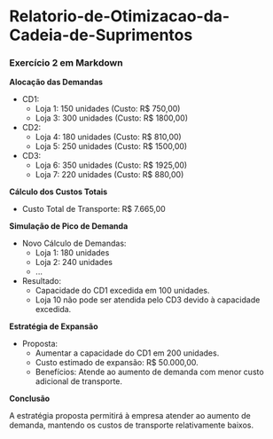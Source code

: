 # Relatorio-de-Otimizacao-da-Cadeia-de-Suprimentos

### Exercício 2 em Markdown

**Alocação das Demandas**

- CD1:
  - Loja 1: 150 unidades (Custo: R$ 750,00)
  - Loja 3: 300 unidades (Custo: R$ 1800,00)
- CD2:
  - Loja 4: 180 unidades (Custo: R$ 810,00)
  - Loja 5: 250 unidades (Custo: R$ 1500,00)
- CD3:
  - Loja 6: 350 unidades (Custo: R$ 1925,00)
  - Loja 7: 220 unidades (Custo: R$ 880,00)

**Cálculo dos Custos Totais**

- Custo Total de Transporte: R$ 7.665,00

**Simulação de Pico de Demanda**

- Novo Cálculo de Demandas:
  - Loja 1: 180 unidades
  - Loja 2: 240 unidades
  - ...
- Resultado:
  - Capacidade do CD1 excedida em 100 unidades.
  - Loja 10 não pode ser atendida pelo CD3 devido à capacidade excedida.

**Estratégia de Expansão**

- Proposta:
  - Aumentar a capacidade do CD1 em 200 unidades.
  - Custo estimado de expansão: R$ 50.000,00.
  - Benefícios: Atende ao aumento de demanda com menor custo adicional de transporte.

**Conclusão**

A estratégia proposta permitirá à empresa atender ao aumento de demanda, mantendo os custos de transporte relativamente baixos.
